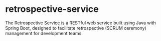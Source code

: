 # retrospective-service
 The Retrospective Service is a RESTful web service built using Java with Spring Boot, designed to facilitate retrospective (SCRUM ceremony) management for development teams.
